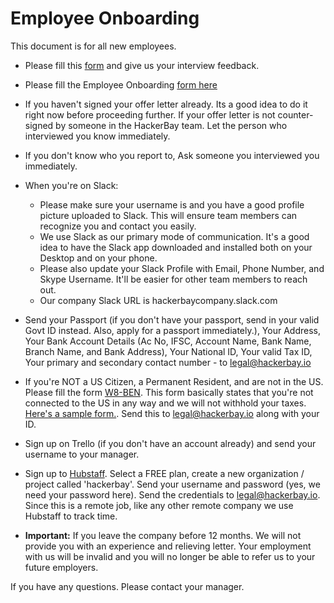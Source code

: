 # Employee Onboarding

This document is for all new employees.

- Please fill this [form](https://airtable.com/shrEsY7wY8yCxIVYy) and give us your interview feedback. 

- Please fill the Employee Onboarding [form here](https://airtable.com/shrFbnb3R8JYK1XeK)


- If you haven't signed your offer letter already. Its a good idea to do it right now before proceeding further. If your offer letter is not counter-signed by someone in the HackerBay team. Let the person who interviewed you know immediately.

- If you don't know who you report to, Ask someone you interviewed you immediately.

- When you're on Slack:
  - Please make sure your username is <firstname><lastname> and you have a good profile picture uploaded to Slack. This will ensure team members can recognize you and contact you easily.
  - We use Slack as our primary mode of communication. It's a good idea to have the Slack app downloaded and installed both on your Desktop and on your phone.
  - Please also update your Slack Profile with Email, Phone Number, and Skype Username. It'll be easier for other team members to reach out.
  - Our company Slack URL is hackerbaycompany.slack.com

- Send your Passport (if you don't have your passport, send in your valid Govt ID instead. Also, apply for a passport immediately.), Your Address, Your Bank Account Details (Ac No, IFSC, Account Name, Bank Name, Branch Name, and Bank Address), Your National ID, Your valid Tax ID, Your primary and secondary contact number - to legal@hackerbay.io

- If you're NOT a US Citizen, a Permanent Resident, and are not in the US. Please fill the form [W8-BEN](https://www.irs.gov/pub/irs-pdf/fw8ben.pdf). This form basically states that you're not connected to the US in any way and we will not withhold your taxes. [Here's a sample form.](https://www.unfcu.org/W8BEN-sample/). Send this to legal@hackerbay.io along with your ID. 

- Sign up on Trello (if you don't have an account already) and send your username to your manager.

- Sign up to [Hubstaff](https://hubstaff.com). Select a FREE plan, create a new organization / project called 'hackerbay'. Send your username and password (yes, we need your password here). Send the credentials to legal@hackerbay.io. Since this is a remote job, like any other remote company we use Hubstaff to track time.


- **Important:** If you leave the company before 12 months. We will not provide you with an experience and relieving letter. Your employment with us will be invalid and you will no longer be able to refer us to your future employers. 

If you have any questions. Please contact your manager.
